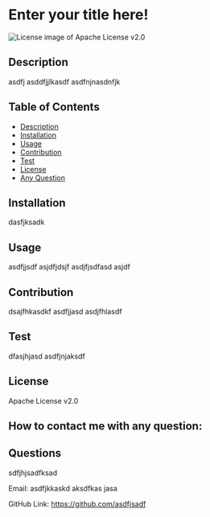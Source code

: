 # Enter your title here!

<img src="https://img.shields.io/badge/License-Apache License v2.0-blue.svg" alt="License image of Apache License v2.0" />
  
  
## Description
asdfj asddfjjlkasdf asdfnjnasdnfjk

## Table of Contents
* [Description](#description)
* [Installation](#installation)
* [Usage](#usage)
* [Contribution](#contribution)
* [Test](#test)
* [License](#license)
* [Any Question](#questions)

## Installation
dasfjksadk

## Usage
asdfjjsdf asjdfjdsjf asdjfjsdfasd asjdf

## Contribution
dsajfhkasdkf asdfjjasd asdjfhlasdf

## Test
dfasjhjasd asdfjnjaksdf

## License
Apache License v2.0

## How to contact me with any question:

## Questions
sdfjhjsadfksad 

Email:
asdfjkkaskd aksdfkas jasa

GitHub Link:
https://github.com/asdfjsadf
